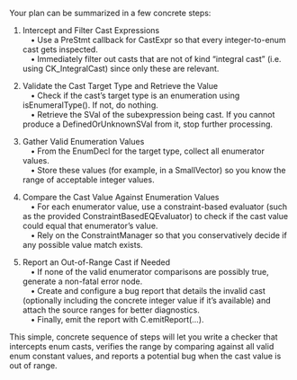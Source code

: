Your plan can be summarized in a few concrete steps:

1. Intercept and Filter Cast Expressions  
 • Use a PreStmt callback for CastExpr so that every integer-to-enum cast gets inspected.  
 • Immediately filter out casts that are not of kind “integral cast” (i.e. using CK_IntegralCast) since only these are relevant.

2. Validate the Cast Target Type and Retrieve the Value  
 • Check if the cast’s target type is an enumeration using isEnumeralType(). If not, do nothing.  
 • Retrieve the SVal of the subexpression being cast. If you cannot produce a DefinedOrUnknownSVal from it, stop further processing.

3. Gather Valid Enumeration Values  
 • From the EnumDecl for the target type, collect all enumerator values.  
 • Store these values (for example, in a SmallVector) so you know the range of acceptable integer values.

4. Compare the Cast Value Against Enumeration Values  
 • For each enumerator value, use a constraint-based evaluator (such as the provided ConstraintBasedEQEvaluator) to check if the cast value could equal that enumerator’s value.  
 • Rely on the ConstraintManager so that you conservatively decide if any possible value match exists.

5. Report an Out-of-Range Cast if Needed  
 • If none of the valid enumerator comparisons are possibly true, generate a non-fatal error node.  
 • Create and configure a bug report that details the invalid cast (optionally including the concrete integer value if it’s available) and attach the source ranges for better diagnostics.  
 • Finally, emit the report with C.emitReport(…).

This simple, concrete sequence of steps will let you write a checker that intercepts enum casts, verifies the range by comparing against all valid enum constant values, and reports a potential bug when the cast value is out of range.